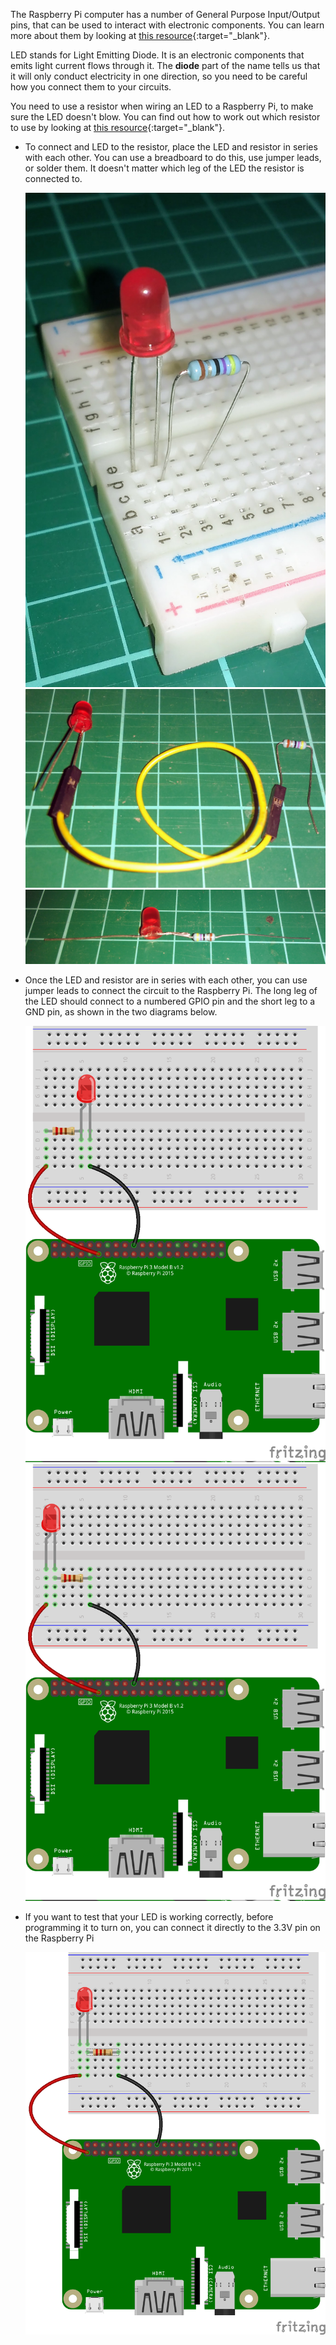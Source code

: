 The Raspberry Pi computer has a number of General Purpose Input/Output pins, that can be used to interact with electronic components. You can learn more about them by looking at [this resource](../../rpi-gpio-pins){:target="_blank"}.

LED stands for Light Emitting Diode. It is an electronic components that emits light current flows through it. The **diode** part of the name tells us that it will only conduct electricity in one direction, so you need to be careful how you connect them to your circuits.

You need to use a resistor when wiring an LED to a Raspberry Pi, to make sure the LED doesn't blow. You can find out how to work out which resistor to use by looking at [this resource](../generic-physical-led-calcs){:target="_blank"}.

- To connect and LED to the resistor, place the LED and resistor in series with each other. You can use a breadboard to do this, use jumper leads, or solder them. It doesn't matter which leg of the LED the resistor is connected to.

	![breadboard](images/breadboard.jpg)
	![jumper](images/jumper.jpg)
	![solder](images/solder.jpg)

- Once the LED and resistor are in series with each other, you can use jumper leads to connect the circuit to the Raspberry Pi. The long leg of the LED should connect to a numbered GPIO pin and the short leg to a GND pin, as shown in the two diagrams below.

	![led1](images/led1.png)
	![led2](images/led2.png)

- If you want to test that your LED is working correctly, before programming it to turn on, you can connect it directly to the 3.3V pin on the Raspberry Pi

	![led3](images/led3.png)



